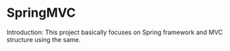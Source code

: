 # SpringMVC

Introduction:
This project basically focuses on Spring framework and MVC structure using the same. 

